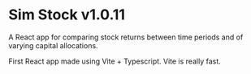 # Sim Stock v1.0.11

A React app for comparing stock returns between time periods and of varying capital allocations.

First React app made using Vite + Typescript. Vite is really fast.
